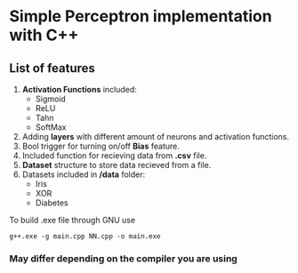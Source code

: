 # Simple Perceptron implementation with C++

## List of features

1. **Activation Functions** included:
    * Sigmoid
    * ReLU
    * Tahn
    * SoftMax
2. Adding **layers** with different amount of neurons and activation functions.
3. Bool trigger for turning on/off **Bias** feature.
4. Included function for recieving data from **.csv** file.
5. **Dataset** structure to store data recieved from a file.
6. Datasets included in **/data** folder:
    * Iris
    * XOR
    * Diabetes

To build .exe file through GNU use

    g++.exe -g main.cpp NN.cpp -o main.exe

### May differ depending on the compiler you are using
